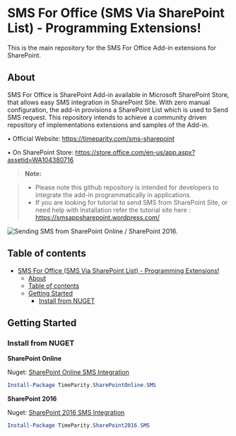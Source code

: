 

SMS For Office (SMS Via SharePoint List) - Programming Extensions!
============================================================================

This is the main repository for the SMS For Office Add-in extensions for SharePoint.



About
-------------

SMS For Office is SharePoint Add-in available in Microsoft SharePoint Store, that allows easy SMS integration in SharePoint Site. With zero manual configuration, the add-in provisions a SharePoint List which is used to Send SMS request. This repository intends to achieve a community driven repository of implementations extensions and samples of the Add-in.

•	Official Website: https://timeparity.com/sms-sharepoint 

•	On SharePoint Store: https://store.office.com/en-us/app.aspx?assetid=WA104380716 

> **Note:**

> - Please note this github repository is intended for developers to integrate the add-in programmatically in applications.
> - If you are looking for tutorial to send SMS from SharePoint Site, or need help with Installation refer the tutorial site here :    https://smsappsharepoint.wordpress.com/ 

![Sending SMS from SharePoint Online / SharePoint 2016.](https://timeparity.com//img/sp_smsrequestlist_additem_512x384.png)


Table of contents
-------------

*   [SMS For Office (SMS Via SharePoint List) - Programming Extensions!](#sms-for-office-sms-via-sharepoint-list-programming-extensions)
    *   [About](#about)
    *   [Table of contents](#table-of-contents)
    *   [Getting Started](#getting-started)
        *   [Install from NUGET](#install-from-nuget)


Getting Started
-------------

### Install from NUGET


**SharePoint Online**

Nuget:  [SharePoint Online SMS Integration](https://www.nuget.org/packages/TimeParity.SharePointOnline.SMS)
```powershell
Install-Package TimeParity.SharePointOnline.SMS
```


**SharePoint 2016**

Nuget:  [SharePoint 2016 SMS Integration](https://www.nuget.org/packages/TimeParity.SharePoint2016.SMS)
```powershell
Install-Package TimeParity.SharePoint2016.SMS
```
